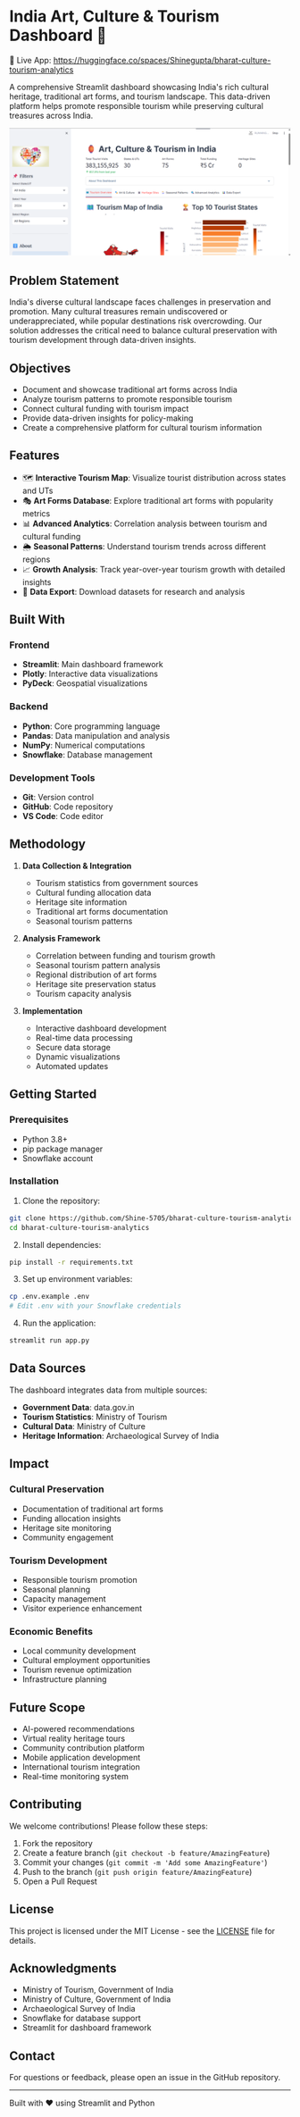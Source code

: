 # India Art, Culture & Tourism Dashboard 🏮

🚀 Live App: https://huggingface.co/spaces/Shinegupta/bharat-culture-tourism-analytics

A comprehensive Streamlit dashboard showcasing India's rich cultural heritage, traditional art forms, and tourism landscape. This data-driven platform helps promote responsible tourism while preserving cultural treasures across India.

![Dashboard Preview](https://github.com/Shine-5705/bharat-culture-tourism-analytics/blob/main/assets/image.png)

## Problem Statement

India's diverse cultural landscape faces challenges in preservation and promotion. Many cultural treasures remain undiscovered or underappreciated, while popular destinations risk overcrowding. Our solution addresses the critical need to balance cultural preservation with tourism development through data-driven insights.

## Objectives

- Document and showcase traditional art forms across India
- Analyze tourism patterns to promote responsible tourism
- Connect cultural funding with tourism impact
- Provide data-driven insights for policy-making
- Create a comprehensive platform for cultural tourism information

## Features

- 🗺️ **Interactive Tourism Map**: Visualize tourist distribution across states and UTs
- 🎭 **Art Forms Database**: Explore traditional art forms with popularity metrics
- 📊 **Advanced Analytics**: Correlation analysis between tourism and cultural funding
- 🌦️ **Seasonal Patterns**: Understand tourism trends across different regions
- 📈 **Growth Analysis**: Track year-over-year tourism growth with detailed insights
- 💾 **Data Export**: Download datasets for research and analysis

## Built With

### Frontend
- **Streamlit**: Main dashboard framework
- **Plotly**: Interactive data visualizations
- **PyDeck**: Geospatial visualizations

### Backend
- **Python**: Core programming language
- **Pandas**: Data manipulation and analysis
- **NumPy**: Numerical computations
- **Snowflake**: Database management

### Development Tools
- **Git**: Version control
- **GitHub**: Code repository
- **VS Code**: Code editor

## Methodology

1. **Data Collection & Integration**
   - Tourism statistics from government sources
   - Cultural funding allocation data
   - Heritage site information
   - Traditional art forms documentation
   - Seasonal tourism patterns

2. **Analysis Framework**
   - Correlation between funding and tourism growth
   - Seasonal tourism pattern analysis
   - Regional distribution of art forms
   - Heritage site preservation status
   - Tourism capacity analysis

3. **Implementation**
   - Interactive dashboard development
   - Real-time data processing
   - Secure data storage
   - Dynamic visualizations
   - Automated updates

## Getting Started

### Prerequisites

- Python 3.8+
- pip package manager
- Snowflake account

### Installation

1. Clone the repository:
```bash
git clone https://github.com/Shine-5705/bharat-culture-tourism-analytics
cd bharat-culture-tourism-analytics
```

2. Install dependencies:
```bash
pip install -r requirements.txt
```

3. Set up environment variables:
```bash
cp .env.example .env
# Edit .env with your Snowflake credentials
```

4. Run the application:
```bash
streamlit run app.py
```

## Data Sources

The dashboard integrates data from multiple sources:

- **Government Data**: data.gov.in
- **Tourism Statistics**: Ministry of Tourism
- **Cultural Data**: Ministry of Culture
- **Heritage Information**: Archaeological Survey of India

## Impact

### Cultural Preservation
- Documentation of traditional art forms
- Funding allocation insights
- Heritage site monitoring
- Community engagement

### Tourism Development
- Responsible tourism promotion
- Seasonal planning
- Capacity management
- Visitor experience enhancement

### Economic Benefits
- Local community development
- Cultural employment opportunities
- Tourism revenue optimization
- Infrastructure planning

## Future Scope

- AI-powered recommendations
- Virtual reality heritage tours
- Community contribution platform
- Mobile application development
- International tourism integration
- Real-time monitoring system

## Contributing

We welcome contributions! Please follow these steps:

1. Fork the repository
2. Create a feature branch (`git checkout -b feature/AmazingFeature`)
3. Commit your changes (`git commit -m 'Add some AmazingFeature'`)
4. Push to the branch (`git push origin feature/AmazingFeature`)
5. Open a Pull Request

## License

This project is licensed under the MIT License - see the [LICENSE](LICENSE) file for details.

## Acknowledgments

- Ministry of Tourism, Government of India
- Ministry of Culture, Government of India
- Archaeological Survey of India
- Snowflake for database support
- Streamlit for dashboard framework

## Contact

For questions or feedback, please open an issue in the GitHub repository.

---
Built with ❤️ using Streamlit and Python
